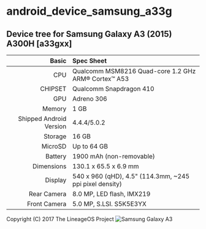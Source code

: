 # android_device_samsung_a33g

## Device tree for Samsung Galaxy A3 (2015) A300H [a33gxx]

Basic   | Spec Sheet
-------:|:-------------------------
CPU     | Qualcomm MSM8216 Quad-core 1.2 GHz ARM® Cortex™ A53
CHIPSET | Qualcomm Snapdragon 410
GPU     | Adreno 306
Memory  | 1 GB
Shipped Android Version | 4.4.4/5.0.2
Storage | 16 GB
MicroSD | Up to 64 GB
Battery | 1900 mAh (non-removable)
Dimensions | 130.1 x 65.5 x 6.9 mm
Display | 540 x 960 (qHD), 4.5" (114.3mm, ~245 ppi pixel density)
Rear Camera  | 8.0 MP, LED flash, IMX219
Front Camera | 5.0 MP, S.LSI. S5K5E3YX

Copyright (C) 2017 The LineageOS Project
![Samsung Galaxy A3](http://cdn2.gsmarena.com/vv/pics/samsung/samsung-a3-3.jpg "Samsung Galaxy A3")
